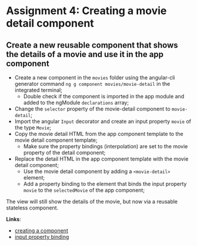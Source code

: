 Assignment 4: Creating a movie detail component 
==============================================

## Create a new reusable component that shows the details of a movie and use it in the app component

- Create a new component in the `movies` folder using the angular-cli generator command `ng g component movies/movie-detail` in the integrated terminal;
  - Double check if the component is imported in the app module and added to the ngModule `declarations` array;
- Change the `selector` property of the movie-detail component to `movie-detail`;
- Import the angular `Input` decorator and create an input property `movie` of the type `Movie`;
- Copy the movie detail HTML from the app component template to the movie detail component template;
    - Make sure the property bindings (interpolation) are set to the movie property of the detail component;
- Replace the detail HTML in the app component template with the movie detail component;
  - Use the movie detail component by adding a `<movie-detail>` element;   
  - Add a property binding to the element that binds the input property `movie` to the `selectedMovie` of the app component;

The view will still show the details of the movie, but now via a reusable stateless component.

**Links**:
- [creating a component](https://angular-2-training-book.rangle.io/handout/components/creating_components.html)
- [input property binding](https://angular-2-training-book.rangle.io/handout/components/app_structure/passing_data_into_components.html)